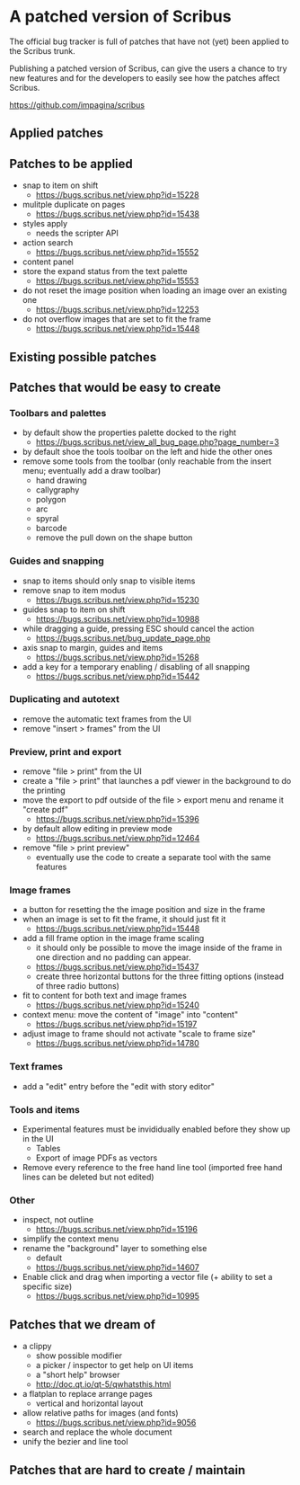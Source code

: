 # A patched version of Scribus

The official bug tracker is full of patches that have not (yet) been applied to the Scribus trunk.

Publishing a patched version of Scribus, can give the users a chance to try new features and for the developers to easily see how the patches affect Scribus.

https://github.com/impagina/scribus

## Applied patches

## Patches to be applied

- snap to item on shift
  - https://bugs.scribus.net/view.php?id=15228
- mulitple duplicate on pages
  - https://bugs.scribus.net/view.php?id=15438
- styles apply
  - needs the scripter API
- action search
  - https://bugs.scribus.net/view.php?id=15552
- content panel
- store the expand status from the text palette
  - https://bugs.scribus.net/view.php?id=15553
- do not reset the image position when loading an image over an existing one
  - https://bugs.scribus.net/view.php?id=12253
- do not overflow images that are set to fit the frame
  - https://bugs.scribus.net/view.php?id=15448

## Existing possible patches

## Patches that would be easy to create

### Toolbars and palettes

- by default show the properties palette docked to the right
  - https://bugs.scribus.net/view_all_bug_page.php?page_number=3
- by default shoe the tools toolbar on the left and hide the other ones
- remove some tools from the toolbar (only reachable from the insert menu; eventually add a draw toolbar)
  - hand drawing
  - callygraphy
  - polygon
  - arc
  - spyral
  - barcode
  - remove the pull down on the shape button

### Guides and snapping

- snap to items should only snap to visible items
- remove snap to item modus
  - https://bugs.scribus.net/view.php?id=15230
- guides snap to item on shift
  - https://bugs.scribus.net/view.php?id=10988
- while dragging a guide, pressing ESC should cancel the action
  - https://bugs.scribus.net/bug_update_page.php
- axis snap to margin, guides and items
  - https://bugs.scribus.net/view.php?id=15268
- add a key for a temporary enabling / disabling of all snapping
  - https://bugs.scribus.net/view.php?id=15442

### Duplicating and autotext

- remove the automatic text frames from the UI
- remove "insert > frames" from the UI

### Preview, print and export

- remove "file > print" from the UI
- create a "file > print" that launches a pdf viewer in the background to do the printing
- move the export to pdf outside of the file > export menu and rename it "create pdf"
  - https://bugs.scribus.net/view.php?id=15396
- by default allow editing in preview mode
  - https://bugs.scribus.net/view.php?id=12464
- remove "file > print preview"
  - eventually use the code to create a separate tool with the same features

### Image frames

- a button for resetting the the image position and size in the frame
- when an image is set to fit the frame, it should just fit it
  - https://bugs.scribus.net/view.php?id=15448
- add a fill frame option in the image frame scaling
  - it should only be possible to move the image inside of the frame in one direction and no padding can appear.
  - https://bugs.scribus.net/view.php?id=15437
  - create three horizontal buttons for the three fitting options (instead of three radio buttons)
- fit to content for both text and image frames
  - https://bugs.scribus.net/view.php?id=15240
- context menu: move the content of "image" into "content"
  - https://bugs.scribus.net/view.php?id=15197
- adjust image to frame should not activate "scale to frame size"
  - https://bugs.scribus.net/view.php?id=14780

### Text frames

- add a "edit" entry before the "edit with story editor"

### Tools and items

- Experimental features must be invididually enabled before they show up in the UI
  - Tables
  - Export of image PDFs as vectors
- Remove every reference to the free hand line tool (imported free hand lines can be deleted but not edited)
### Other

- inspect, not outline
  - https://bugs.scribus.net/view.php?id=15196
- simplify the context menu
- rename the "background" layer to something else
  - default
  - https://bugs.scribus.net/view.php?id=14607
- Enable click and drag when importing a vector file (+ ability to set a specific size)
  - https://bugs.scribus.net/view.php?id=10995

## Patches that we dream of

- a clippy
  - show possible modifier
  - a picker / inspector to get help on UI items
  - a "short help" browser
  - http://doc.qt.io/qt-5/qwhatsthis.html
- a flatplan to replace arrange pages
  - vertical and horizontal layout
- allow relative paths for images (and fonts)
  - https://bugs.scribus.net/view.php?id=9056
- search and replace the whole document
- unify the bezier and line tool

## Patches that are hard to create / maintain
